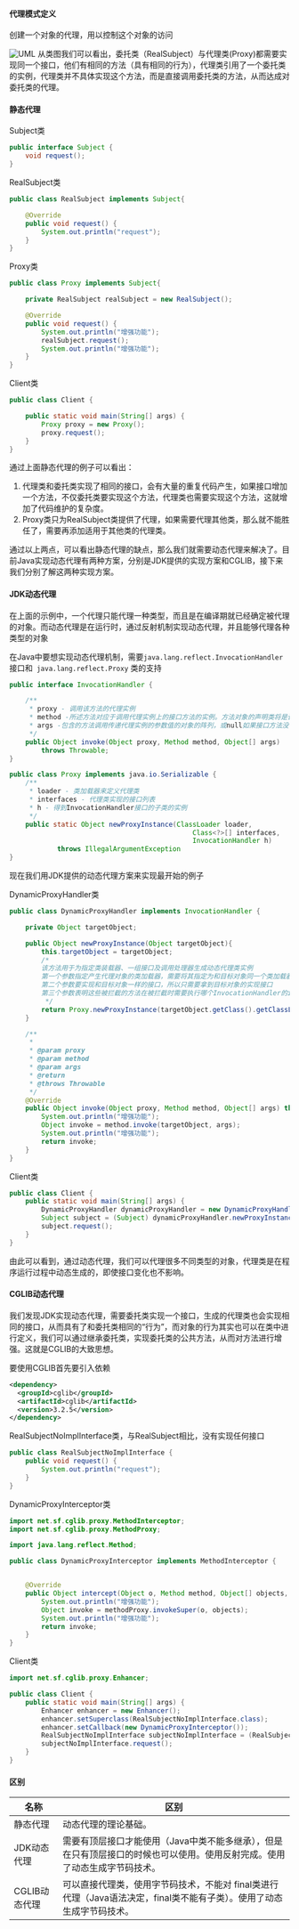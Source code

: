 #### 代理模式定义

创建一个对象的代理，用以控制这个对象的访问

![UML](http://www.zhaojun.ink/upload/2021/03/image-3b21af0a41c14809acdec274562e50d4.png)
从类图我们可以看出，委托类（RealSubject）与代理类(Proxy)都需要实现同一个接口，他们有相同的方法（具有相同的行为），代理类引用了一个委托类的实例，代理类并不具体实现这个方法，而是直接调用委托类的方法，从而达成对委托类的代理。

#### 静态代理

Subject类

```java
public interface Subject {
    void request();
}
```

RealSubject类

```java
public class RealSubject implements Subject{

    @Override
    public void request() {
        System.out.println("request");
    }
}
```

Proxy类

```java
public class Proxy implements Subject{

    private RealSubject realSubject = new RealSubject();

    @Override
    public void request() {
        System.out.println("增强功能");
        realSubject.request();
        System.out.println("增强功能");
    }
}
```

Client类

```java
public class Client {

    public static void main(String[] args) {
        Proxy proxy = new Proxy();
        proxy.request();
    }
}
```

通过上面静态代理的例子可以看出：

1. 代理类和委托类实现了相同的接口，会有大量的重复代码产生，如果接口增加一个方法，不仅委托类要实现这个方法，代理类也需要实现这个方法，这就增加了代码维护的复杂度。
2. Proxy类只为RealSubject类提供了代理，如果需要代理其他类，那么就不能胜任了，需要再添加适用于其他类的代理类。

通过以上两点，可以看出静态代理的缺点，那么我们就需要动态代理来解决了。目前Java实现动态代理有两种方案，分别是JDK提供的实现方案和CGLIB，接下来我们分别了解这两种实现方案。

#### JDK动态代理

在上面的示例中，一个代理只能代理一种类型，而且是在编译期就已经确定被代理的对象。而动态代理是在运行时，通过反射机制实现动态代理，并且能够代理各种类型的对象

在Java中要想实现动态代理机制，需要`java.lang.reflect.InvocationHandler`接口和` java.lang.reflect.Proxy` 类的支持

```java
public interface InvocationHandler {

    /**
     * proxy - 调用该方法的代理实例
     * method -所述方法对应于调用代理实例上的接口方法的实例。方法对象的声明类将是该方法声明的接口，它可以是代理类继承该方法的代理接口的超级接口。
     * args -包含的方法调用传递代理实例的参数值的对象的阵列，或null如果接口方法没有参数。原始类型的参数包含在适当的原始包装器类的实例中，例如java.lang.Integer或java.lang.Boolean 。
     */
    public Object invoke(Object proxy, Method method, Object[] args)
        throws Throwable;
}
```

```java
public class Proxy implements java.io.Serializable {
	/**
     * loader - 类加载器来定义代理类
     * interfaces - 代理类实现的接口列表
     * h - 得到InvocationHandler接口的子类的实例
     */
    public static Object newProxyInstance(ClassLoader loader,
                                              Class<?>[] interfaces,
                                              InvocationHandler h)
            throws IllegalArgumentException
}
```

现在我们用JDK提供的动态代理方案来实现最开始的例子

DynamicProxyHandler类

```java
public class DynamicProxyHandler implements InvocationHandler {

    private Object targetObject;

    public Object newProxyInstance(Object targetObject){
        this.targetObject = targetObject;
        /*
        该方法用于为指定类装载器、一组接口及调用处理器生成动态代理类实例
        第一个参数指定产生代理对象的类加载器，需要将其指定为和目标对象同一个类加载器
        第二个参数要实现和目标对象一样的接口，所以只需要拿到目标对象的实现接口
        第三个参数表明这些被拦截的方法在被拦截时需要执行哪个InvocationHandler的invoke方法
         */
        return Proxy.newProxyInstance(targetObject.getClass().getClassLoader(), targetObject.getClass().getInterfaces(), this);
    }

    /**
     *
     * @param proxy
     * @param method
     * @param args
     * @return
     * @throws Throwable
     */
    @Override
    public Object invoke(Object proxy, Method method, Object[] args) throws Throwable {
        System.out.println("增强功能");
        Object invoke = method.invoke(targetObject, args);
        System.out.println("增强功能");
        return invoke;
    }
}
```

Client类

```java
public class Client {
    public static void main(String[] args) {
        DynamicProxyHandler dynamicProxyHandler = new DynamicProxyHandler();
        Subject subject = (Subject) dynamicProxyHandler.newProxyInstance(new RealSubject());
        subject.request();
    }
}
```

由此可以看到，通过动态代理，我们可以代理很多不同类型的对象，代理类是在程序运行过程中动态生成的，即使接口变化也不影响。

#### CGLIB动态代理

我们发现JDK实现动态代理，需要委托类实现一个接口，生成的代理类也会实现相同的接口，从而具有了和委托类相同的“行为”，而对象的行为其实也可以在类中进行定义，我们可以通过继承委托类，实现委托类的公共方法，从而对方法进行增强。这就是CGLIB的大致思想。

要使用CGLIB首先要引入依赖
```xml
<dependency>
  <groupId>cglib</groupId>
  <artifactId>cglib</artifactId>
  <version>3.2.5</version>
</dependency>
```

RealSubjectNoImplInterface类，与RealSubject相比，没有实现任何接口

```java
public class RealSubjectNoImplInterface {
    public void request() {
        System.out.println("request");
    }
}
```

DynamicProxyInterceptor类

```java
import net.sf.cglib.proxy.MethodInterceptor;
import net.sf.cglib.proxy.MethodProxy;

import java.lang.reflect.Method;

public class DynamicProxyInterceptor implements MethodInterceptor {


    @Override
    public Object intercept(Object o, Method method, Object[] objects, MethodProxy methodProxy) throws Throwable {
        System.out.println("增强功能");
        Object invoke = methodProxy.invokeSuper(o, objects);
        System.out.println("增强功能");
        return invoke;
    }
}
```

Client类

```java
import net.sf.cglib.proxy.Enhancer;

public class Client {
    public static void main(String[] args) {
        Enhancer enhancer = new Enhancer();
        enhancer.setSuperclass(RealSubjectNoImplInterface.class);
        enhancer.setCallback(new DynamicProxyInterceptor());
        RealSubjectNoImplInterface subjectNoImplInterface = (RealSubjectNoImplInterface)enhancer.create();
        subjectNoImplInterface.request();
    }
}
```

#### 区别

| 名称          | 区别                                                         |
| ------------- | ------------------------------------------------------------ |
| 静态代理      | 动态代理的理论基础。                                         |
| JDK动态代理   | 需要有顶层接口才能使用（Java中类不能多继承），但是在只有顶层接口的时候也可以使用。使用反射完成。使用了动态生成字节码技术。 |
| CGLIB动态代理 | 可以直接代理类，使用字节码技术，不能对 final类进行代理（Java语法决定，final类不能有子类）。使用了动态生成字节码技术。 |



